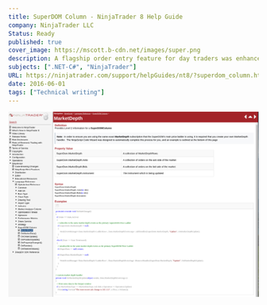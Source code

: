 ```yaml
---
title: SuperDOM Column - NinjaTrader 8 Help Guide
company: NinjaTrader LLC
Status: Ready
published: true
cover_image: https://mscott.b-cdn.net/images/super.png
description: A flagship order entry feature for day traders was enhanced to allow users to write custom add-ons using C# scripts that would interact with the WPF layouts provided by NinjaTrader. This is the API reference documentation to allow a user to start using these types.
subjects: [".NET-C#", "NinjaTrader"]
URL: https://ninjatrader.com/support/helpGuides/nt8/?superdom_column.htm
date: 2016-06-01
tags: ["Technical writing"]
---
```


![alt text](../../static/work/images/super1.png)
